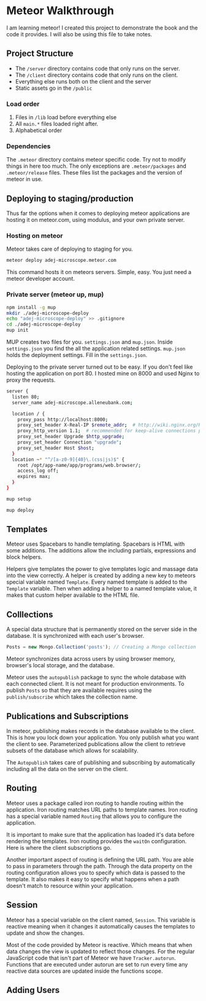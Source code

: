 # Meteor Walkthrough

I am learning meteor! I created this project to demonstrate the book and the code it provides. I will also be using this file to take notes.

## Project Structure

* The `/server` directory contains code that only runs on the server.
* The `/client` directory contains code that only runs on the client.
* Everything else runs both on the client and the server
* Static assets go in the `/public`

### Load order

1. Files in `/lib`  load before everything else
2. All `main.*` files loaded right after.
3. Alphabetical order

### Dependencies

The `.meteor` directory contains meteor specific code. Try not to modify things in here too much. The only exceptions are `.meteor/packages` and `.meteor/release` files. These files list the packages and the version of meteor in use.


## Deploying to staging/production

Thus far the options when it comes to deploying meteor applications are hosting it on meteor.com, using modulus, and your own private server.


### Hosting on meteor

Meteor takes care of deploying to staging for you.

```bash
meteor deploy adej-microscope.meteor.com
```

This command hosts it on meteors servers. Simple, easy. You just need a meteor developer account.

### Private server (meteor up, mup)

```bash
npm install -g mup
mkdir ./adej-microscope-deploy
echo "adej-microscope-deploy" >> .gitignore
cd ./adej-microscope-deploy
mup init
```

MUP creates two files for you. `settings.json` and `mup.json`. Inside `settings.json` you find the all the application related settings. `mup.json` holds the deployment settings. Fill in the `settings.json`.

Deploying to the private server turned out to be easy. If you don't feel like hosting the application on port 80. I hosted mine on 8000 and used Nginx to proxy the requests.

```bash
server {
  listen 80;
  server_name adej-microscope.alleneubank.com;

  location / {
    proxy_pass http://localhost:8000;
    proxy_set_header X-Real-IP $remote_addr;  # http://wiki.nginx.org/HttpProxyModule
    proxy_http_version 1.1;  # recommended for keep-alive connections per http://nginx.org/en/docs/http/ngx_http_proxy_module.html#proxy_http_version
    proxy_set_header Upgrade $http_upgrade;
    proxy_set_header Connection "upgrade";
    proxy_set_header Host $host;
  }
  location ~* "^/[a-z0-9]{40}\.(css|js)$" {
    root /opt/app-name/app/programs/web.browser/;
    access_log off;
    expires max;
  }
}
```

```bash
mup setup

mup deploy
```

## Templates

Meteor uses Spacebars to handle templating. Spacebars is HTML with some additions. The additions allow the including partials, expressions and block helpers.

Helpers give templates the power to give templates logic and massage data into the view correctly. A helper is created by adding a new key to meteors special variable named `Template`.  Every named template is added to the `Template` variable. Then when adding a helper to a named template value, it makes that custom helper available to the HTML file.

## Colllections

A special data structure that is permanently stored on the server side in the database. It is synchronized with each user's browser.

```JavaScript
Posts = new Mongo.Collection('posts'); // Creating a Mongo collection 
```

Meteor synchronizes data across users by using browser memory, browser's local storage, and the database.

Meteor uses the `autopublish` package to sync the whole database with each connected client. It is not meant for production environments. To publish `Posts` so that they are available requires using the `publish/subscribe` which takes the collection name.

## Publications and Subscriptions

In meteor, publishing makes records in the database available to the client. This is how you lock down your application. You only publish what you want the client to see. Parameterized publications allow the client to retrieve subsets of the database which allows for scalability.

The `Autopublish` takes care of publishing and subscribing by automatically including all the data on the server on the client.

## Routing

Meteor uses a package called iron routing to handle routing within the application. Iron routing matches URL paths to template names. Iron routing has a special variable named `Routing` that allows you to configure the application.

It is important to make sure that the application has loaded it's data before rendering the templates. Iron routing provides the `waitOn` configuration. Here is where the client subscriptions go.

Another important aspect of routing is defining the URL path. You are able to pass in parameters through the path. Through the data property on the routing configuration allows you to specify which data is passed to the template. It also makes it easy to specify what happens when a path doesn't match to resource within your application.

## Session

Meteor has a special variable on the client named, `Session`. This variable is reactive meaning when it changes it automatically causes the templates to update and show the changes.

Most of the code provided by Meteor is reactive. Which means that when data changes the view is updated to reflect those changes. For the regular JavaScript code that isn't part of Meteor we have `Tracker.autorun`. Functions that are executed under autorun are set to run every time any reactive data sources are updated inside the functions scope.

## Adding Users